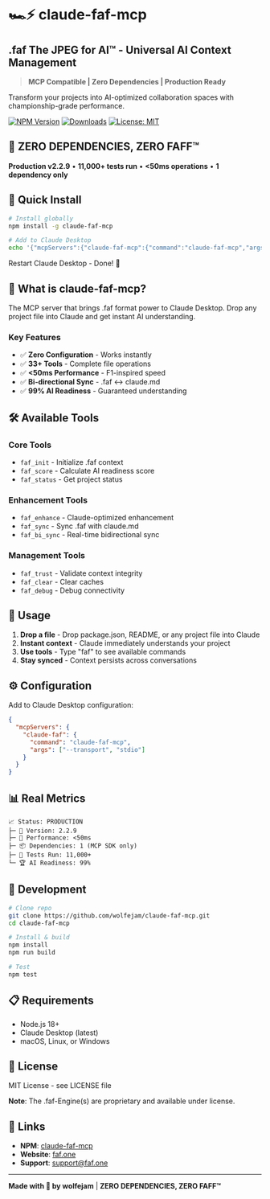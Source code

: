 # 🏎️⚡️ claude-faf-mcp

## .faf The JPEG for AI™ - Universal AI Context Management

> **MCP Compatible | Zero Dependencies | Production Ready**

Transform your projects into AI-optimized collaboration spaces with championship-grade performance.

[![NPM Version](https://img.shields.io/npm/v/claude-faf-mcp)](https://www.npmjs.com/package/claude-faf-mcp)
[![Downloads](https://img.shields.io/npm/dt/claude-faf-mcp)](https://www.npmjs.com/package/claude-faf-mcp)
[![License: MIT](https://img.shields.io/badge/License-MIT-yellow.svg)](https://opensource.org/licenses/MIT)

## 🚨 ZERO DEPENDENCIES, ZERO FAFF™

**Production v2.2.9** • **11,000+ tests run** • **<50ms operations** • **1 dependency only**

## 🚀 Quick Install

```bash
# Install globally
npm install -g claude-faf-mcp

# Add to Claude Desktop
echo '{"mcpServers":{"claude-faf-mcp":{"command":"claude-faf-mcp","args":[],"env":{}}}}' > ~/Library/Application\ Support/Claude/claude_desktop_config.json
```

Restart Claude Desktop - Done! 🏁

## 🤖 What is claude-faf-mcp?

The MCP server that brings .faf format power to Claude Desktop. Drop any project file into Claude and get instant AI understanding.

### Key Features

- ✅ **Zero Configuration** - Works instantly
- ✅ **33+ Tools** - Complete file operations
- ✅ **<50ms Performance** - F1-inspired speed
- ✅ **Bi-directional Sync** - .faf ↔ claude.md
- ✅ **99% AI Readiness** - Guaranteed understanding

## 🛠️ Available Tools

### Core Tools
- `faf_init` - Initialize .faf context
- `faf_score` - Calculate AI readiness score
- `faf_status` - Get project status

### Enhancement Tools
- `faf_enhance` - Claude-optimized enhancement
- `faf_sync` - Sync .faf with claude.md
- `faf_bi_sync` - Real-time bidirectional sync

### Management Tools
- `faf_trust` - Validate context integrity
- `faf_clear` - Clear caches
- `faf_debug` - Debug connectivity

## 📖 Usage

1. **Drop a file** - Drop package.json, README, or any project file into Claude
2. **Instant context** - Claude immediately understands your project
3. **Use tools** - Type "faf" to see available commands
4. **Stay synced** - Context persists across conversations

## ⚙️ Configuration

Add to Claude Desktop configuration:

```json
{
  "mcpServers": {
    "claude-faf": {
      "command": "claude-faf-mcp",
      "args": ["--transport", "stdio"]
    }
  }
}
```

## 📊 Real Metrics

```
📈 Status: PRODUCTION
├─ 💎 Version: 2.2.9
├─ 🚀 Performance: <50ms
├─ 📦 Dependencies: 1 (MCP SDK only)
├─ 🧪 Tests Run: 11,000+
└─ 🏆 AI Readiness: 99%
```

## 🏁 Development

```bash
# Clone repo
git clone https://github.com/wolfejam/claude-faf-mcp.git
cd claude-faf-mcp

# Install & build
npm install
npm run build

# Test
npm test
```

## 📋 Requirements

- Node.js 18+
- Claude Desktop (latest)
- macOS, Linux, or Windows

## 📄 License

MIT License - see LICENSE file

**Note**: The .faf-Engine(s) are proprietary and available under license.

## 🔗 Links

- **NPM**: [claude-faf-mcp](https://www.npmjs.com/package/claude-faf-mcp)
- **Website**: [faf.one](https://faf.one)
- **Support**: support@faf.one

---

**Made with 🧡 by wolfejam** | **ZERO DEPENDENCIES, ZERO FAFF™**